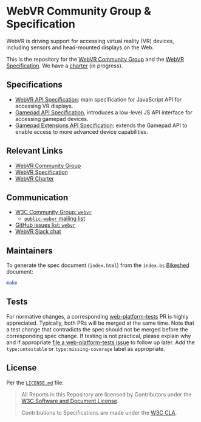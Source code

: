# WebVR Community Group & Specification

WebVR is driving support for accessing virtual reality (VR) devices, including sensors and head-mounted displays on the Web.

This is the repository for the [WebVR Community Group](https://www.w3.org/community/webvr/) and the [WebVR Specification](https://w3c.github.io/webvr/). We have a [charter](https://w3c.github.io/webvr/charter/) (in progress).


## Specifications

* [WebVR API Specification](https://w3c.github.io/webvr/): main specification for JavaScript API for accessing VR displays.
* [Gamepad API Specification](https://w3c.github.io/gamepad/), introduces a low-level JS API interface for accessing gamepad devices.
* [Gamepad Extensions API Specification](https://w3c.github.io/gamepad/extensions.html): extends the Gamepad API to enable access to more advanced device capabilities.


## Relevant Links

* [WebVR Community Group](https://www.w3.org/community/webvr/)
* [WebVR Specification](https://w3c.github.io/webvr/)
* [WebVR Charter](https://w3c.github.io/webvr/charter/)


## Communication

* [W3C Community Group: `webvr`](http://www.w3.org/community/webvr/)
  * [`public-webvr` mailing list](http://lists.w3.org/Archives/Public/public-webvr/)
* [GitHub issues list: `webvr`](https://github.com/w3c/webvr/issues)
* [WebVR Slack chat](https://webvr-slack.herokuapp.com/)


## Maintainers

To generate the spec document (`index.html`) from the `index.bs` [Bikeshed](https://github.com/tabatkins/bikeshed) document:

```sh
make
```


## Tests

For normative changes, a corresponding
[web-platform-tests](https://github.com/w3c/web-platform-tests) PR is highly appreciated. Typically,
both PRs will be merged at the same time. Note that a test change that contradicts the spec should
not be merged before the corresponding spec change. If testing is not practical, please explain why
and if appropriate [file a web-platform-tests issue](https://github.com/w3c/web-platform-tests/issues/new)
to follow up later. Add the `type:untestable` or `type:missing-coverage` label as appropriate.


## License

Per the [`LICENSE.md`](LICENSE.md) file:

> All Reports in this Repository are licensed by Contributors under the [W3C Software and Document License](http://www.w3.org/Consortium/Legal/2015/copyright-software-and-document).
>
> Contributions to Specifications are made under the [W3C CLA](https://www.w3.org/community/about/agreements/cla/).
